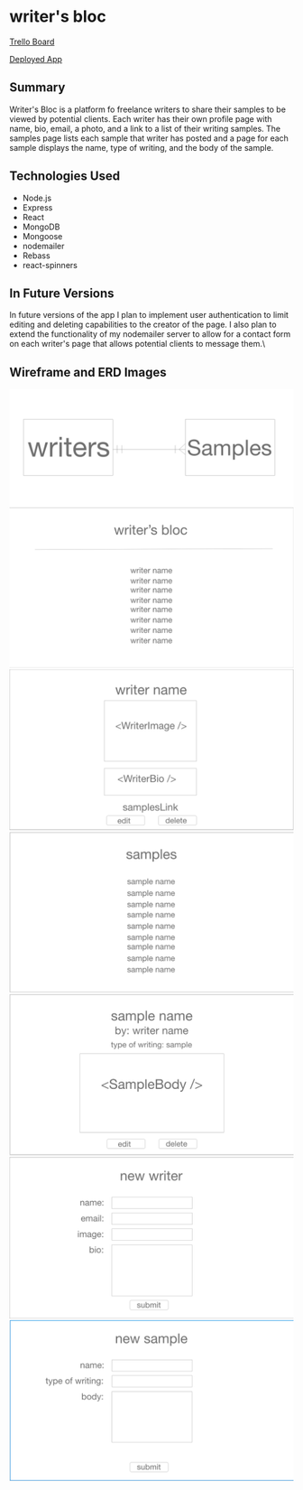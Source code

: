# writer's bloc

[Trello Board](https://trello.com/b/ebsXKEUZ/writers-bloc)

[Deployed App](https://writersbloc.herokuapp.com/)

## Summary

Writer's Bloc is a platform fo freelance writers to share their samples to be viewed by potential clients. Each writer has their own profile page with name, bio, email, a photo, and a link to a list of their writing samples. The samples page lists each sample that writer has posted and a page for each sample displays the name, type of writing, and the body of the sample.

## Technologies Used

- Node.js
- Express
- React
- MongoDB
- Mongoose
- nodemailer
- Rebass
- react-spinners

## In Future Versions

In future versions of the app I plan to implement user authentication to limit editing and deleting capabilities to the creator of the page. I also plan to extend the functionality of my nodemailer server to allow for a contact form on each writer's page that allows potential clients to message them.\

## Wireframe and ERD Images

![ERD Image](client/public/images/ERD-image.png)
![Wireframe Image 1](client/public/images/image1.png)
![Wireframe Image 2](client/public/images/image2.png)
![Wireframe Image 3](client/public/images/image3.png)
![Wireframe Image 4](client/public/images/image4.png)
![Wireframe Image 5](client/public/images/image5.png)
![Wireframe Image 6](client/public/images/image6.png)
